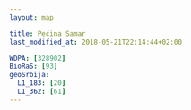 ```yaml
---
layout: map

title: Pećina Samar
last_modified_at: 2018-05-21T22:14:44+02:00

WDPA: [328902]
BioRaS: [93]
geoSrbija:
  L1_183: [20]
  L1_362: [61]
---
```

